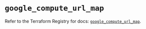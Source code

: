 # `google_compute_url_map`

Refer to the Terraform Registry for docs: [`google_compute_url_map`](https://registry.terraform.io/providers/hashicorp/google/6.49.2/docs/resources/compute_url_map).
